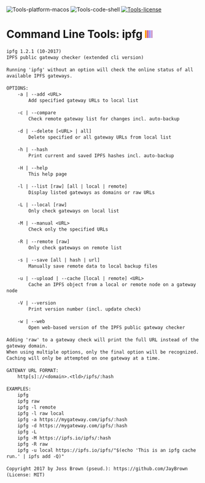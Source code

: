 ![Tools-platform-macos](https://img.shields.io/badge/platform-macOS-lightgrey.svg)
![Tools-code-shell](https://img.shields.io/badge/code-shell-yellow.svg)
[![Tools-license](http://img.shields.io/badge/license-MIT+-blue.svg)](https://github.com/JayBrown/Tools/blob/master/license.md)

# Command Line Tools: ipfg <img src="https://github.com/JayBrown/Tools/blob/master/img/jb-img.png" height="20px"/>
```
ipfg 1.2.1 (10-2017)
IPFS public gateway checker (extended cli version)

Running 'ipfg' without an option will check the online status of all available IPFS gateways.

OPTIONS:
	-a | --add <URL>
		Add specified gateway URLs to local list

	-c | --compare
		Check remote gateway list for changes incl. auto-backup

	-d | --delete [<URL> | all]
		Delete specified or all gateway URLs from local list

	-h | --hash
		Print current and saved IPFS hashes incl. auto-backup

	-H | --help
		This help page

	-l | --list [raw] [all | local | remote]
		Display listed gateways as domains or raw URLs

	-L | --local [raw]
		Only check gateways on local list

	-M | --manual <URL>
		Check only the specified URLs

	-R | --remote [raw]
		Only check gateways on remote list

	-s | --save [all | hash | url]
		Manually save remote data to local backup files

	-u | --upload | --cache [local | remote] <URL>
		Cache an IPFS object from a local or remote node on a gateway node

	-V | --version
		Print version number (incl. update check)

	-w | --web
		Open web-based version of the IPFS public gateway checker

Adding 'raw' to a gateway check will print the full URL instead of the gateway domain.
When using multiple options, only the final option will be recognized.
Caching will only be attempted on one gateway at a time.

GATEWAY URL FORMAT:
	http[s]://<domain>.<tld>/ipfs/:hash

EXAMPLES:
	ipfg
	ipfg raw
	ipfg -l remote
	ipfg -l raw local
	ipfg -a https://mygateway.com/ipfs/:hash
	ipfg -d https://mygateway.com/ipfs/:hash
	ipfg -L
	ipfg -M https://ipfs.io/ipfs/:hash
	ipfg -R raw
	ipfg -u local https://ipfs.io/ipfs/"$(echo 'This is an ipfg cache run.' | ipfs add -Q)"

Copyright 2017 by Joss Brown (pseud.): https://github.com/JayBrown (License: MIT)
```
